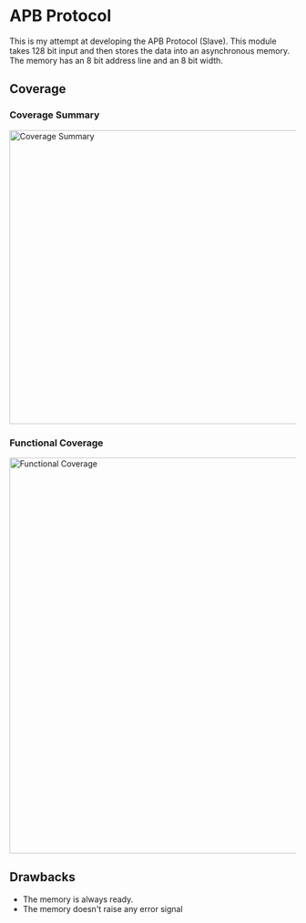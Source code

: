 
# APB Protocol

This is my attempt at developing the APB Protocol (Slave).
This module takes 128 bit input and then stores the data into an asynchronous memory. The memory has an 8 bit address line and an 8 bit width. 


## Coverage
### Coverage Summary
<img width="516" alt="Coverage Summary" src="https://user-images.githubusercontent.com/85071372/178894831-b1a86197-f033-4ab2-b33e-d1f8b6e0c4d9.png">

### Functional Coverage
<img width="695" alt="Functional Coverage" src="https://user-images.githubusercontent.com/85071372/178895067-6f7b8a09-f605-4092-8ac0-3c51124d0423.png">


## Drawbacks
- The memory is always ready.
- The memory doesn't raise any error signal

 

